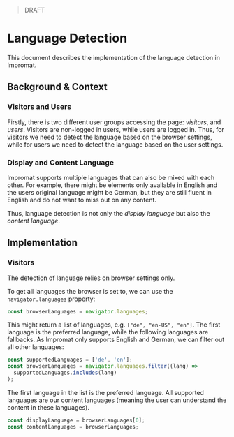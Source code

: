 > DRAFT

# Language Detection

This document describes the implementation of the language detection in Impromat.

## Background & Context

### Visitors and Users

Firstly, there is two different user groups accessing the page: _visitors_, and _users_. Visitors are non-logged in users, while users are logged in. Thus, for visitors we need to detect the language based on the browser settings, while for users we need to detect the language based on the user settings.

### Display and Content Language

Impromat supports multiple languages that can also be mixed with each other. For example, there might be elements only available in English and the users original language might be German, but they are still fluent in English and do not want to miss out on any content.

Thus, language detection is not only the _display language_ but also the _content language_.

## Implementation

### Visitors

The detection of language relies on browser settings only.

To get all languages the browser is set to, we can use the `navigator.languages` property:

```ts
const browserLanguages = navigator.languages;
```

This might return a list of languages, e.g. `["de", "en-US", "en"]`. The first language is the preferred language, while the following languages are fallbacks. As Impromat only supports English and German, we can filter out all other languages:

```ts
const supportedLanguages = ['de', 'en'];
const browserLanguages = navigator.languages.filter((lang) =>
  supportedLanguages.includes(lang)
);
```

The first language in the list is the preferred language. All supported languages are our content languages (meaning the user can understand the content in these languages).

```ts
const displayLanguage = browserLanguages[0];
const contentLanguages = browserLanguages;
```
